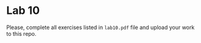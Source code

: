# Lab 10

Please, complete all exercises listed in `lab10.pdf` file and upload your work to this repo.
